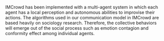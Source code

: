 IMCrowd has been implemented with a multi-agent system in which each agent has a local perception and autonomous abilities to improvise their actions. The algorithms used in our communication model in IMCrowd are based heavily on sociology research. Therefore, the collective behaviors will emerge out of the social process such as emotion contagion and conformity effect among individual agents.